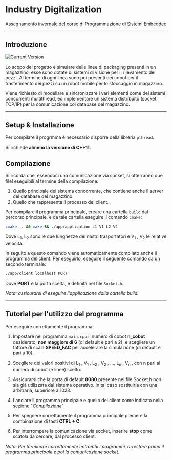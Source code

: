 
Industry Digitalization
============
Assegnamento invernale del corso di Programmazione di Sistemi Embedded


---
## Introduzione

![Current Version](https://img.shields.io/badge/version-1.0.0-green.svg)

Lo scopo del progetto è simulare delle linee di packaging presenti in un magazzino; esse sono dotate di sistemi di visione per il rilevamento dei pezzi. Al termine di ogni linea sono poi presenti dei cobot per il trasferimento dei pezzi su un robot mobile per lo stoccaggio in magazzino. 

Viene richiesto di modellare e sincronizzare i vari elementi come dei sistemi concorrenti multithread, ed
implementare un sistema distribuito (socket TCP/IP) per la comunicazione col database del magazzino.

---
## Setup & Installazione

Per compilare il progrmma è necessario disporre della libreria `pthread`.

Si richiede **almeno la versione di C++11**.

## Compilazione

Si ricorda che, essendoci una comunicazione via socket, si otterranno due filel eseguibili al termine della compilazione:

1) Quello principale del sistema concorrente, che contiene anche il server del database del magazzino.
2) Quello che rappresenta il processo del client.

Per compilare il programma principale, creare una cartella `build` dal percorso principale, e da tale cartella eseguire il comando `cmake`:

```bash
cmake .. && make && ./app/application L1 V1 L2 V2
```
Dove L<sub>1</sub>, L<sub>2</sub> sono le due lunghezze dei nastri trasportatori e V<sub>1</sub> , V<sub>2</sub> le relative velocità.

In seguito a questo comando viene automaticamente compilato anche il programma del client. Per eseguirlo, eseguire il seguente comando da un secondo terminale:

```bash
./app/client localhost PORT
```
Dove **PORT**  è la porta scelta, e definita nel file `Socket.h`.

*Nota: assicurarsi di eseguire l'applicazione dalla cartella build.*

---
## Tutorial per l'utilizzo del programma

Per eseguire correttamente il programma:

1) Impostare nel programma `main.cpp` il numero di cobot **n_cobot** desiderato, **non maggiore di 6** (di default è pari a 2), e scegliere un fattore di scala **SPEED_FAC** per accelerare la simulazione (di default è pari a 10).

2) Scegliere dei valori positivi di L<sub>1</sub> , V<sub>1</sub> , L<sub>2</sub> , V<sub>2</sub> , ..., L<sub>n</sub> , V<sub>n</sub> , con n pari al numero di cobot (e linee) scelto.

3) Assicurarsi che la porta di default **8080** presente nel file Socket.h non sia già utilizzata dal sistema operativo. In tal caso sostituirla con una arbitraria, superiore a 1023.

4) Lanciare il programma principale e quello del client come indicato nella sezione "*Compilazione*".

5) Per spegnere correttamente il programma principale premere la combinazione di tasti **CTRL + C**.

6) Per interrompere la comunicazione via socket, inserire **stop** come scatola da cercare, dal processo client.

*Nota: Per terminare correttamente entrambi i programmi, arrestare prima il programma principale e poi la comunicazione socket.*
